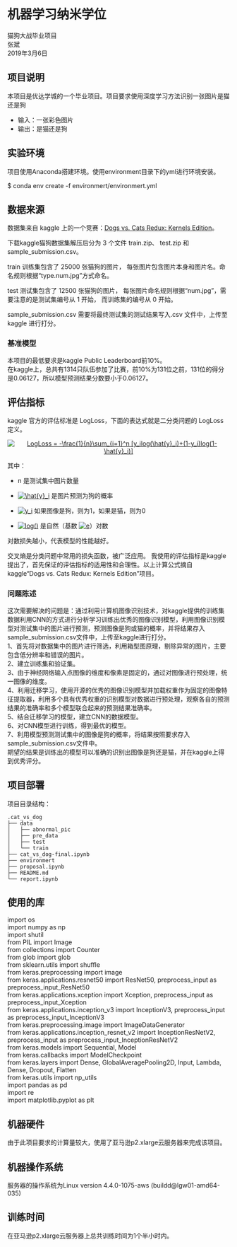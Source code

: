 
# 机器学习纳米学位

猫狗大战毕业项目   
张斌   
2019年3月6日   

## 项目说明

本项目是优达学城的一个毕业项目。项目要求使用深度学习方法识别一张图片是猫还是狗

- 输入：一张彩色图片
- 输出：是猫还是狗

## 实验环境
项目使用Anaconda搭建环境。使用environment目录下的yml进行环境安装。   

$ conda env create -f environmert/environmert.yml



## 数据来源

数据集来自 kaggle 上的一个竞赛：[Dogs vs. Cats Redux: Kernels Edition](https://www.kaggle.com/c/dogs-vs-cats-redux-kernels-edition/data)。

下载kaggle猫狗数据集解压后分为 3 个文件 train.zip、 test.zip 和 sample_submission.csv。

train 训练集包含了 25000 张猫狗的图片， 每张图片包含图片本身和图片名。命名规则根据“type.num.jpg”方式命名。

test 测试集包含了 12500 张猫狗的图片， 每张图片命名规则根据“num.jpg”，需要注意的是测试集编号从 1 开始， 而训练集的编号从 0 开始。

sample_submission.csv 需要将最终测试集的测试结果写入.csv 文件中，上传至 kaggle 进行打分。

### 基准模型   
本项目的最低要求是kaggle Public Leaderboard前10%。   
在kaggle上，总共有1314只队伍参加了比赛，前10%为131位之前，131位的得分是0.06127，所以模型预测结果分数要小于0.06127。

## 评估指标

kaggle 官方的评估标准是 LogLoss，下面的表达式就是二分类问题的 LogLoss 定义。

<div align="center"><a href="https://www.codecogs.com/eqnedit.php?latex=LogLoss&space;=&space;-\frac{1}{n}\sum_{i=1}^n&space;[y_ilog(\hat{y}_i)&plus;(1-y_i)log(1-&space;\hat{y}_i)]" target="_blank"><img src="https://latex.codecogs.com/gif.latex?LogLoss&space;=&space;-\frac{1}{n}\sum_{i=1}^n&space;[y_ilog(\hat{y}_i)&plus;(1-y_i)log(1-&space;\hat{y}_i)]" title="LogLoss = -\frac{1}{n}\sum_{i=1}^n [y_ilog(\hat{y}_i)+(1-y_i)log(1- \hat{y}_i)]" /></a></div>

其中：

- n 是测试集中图片数量

- <a href="https://www.codecogs.com/eqnedit.php?latex=\hat{y}_i" target="_blank"><img src="https://latex.codecogs.com/gif.latex?\hat{y}_i" title="\hat{y}_i" /></a> 是图片预测为狗的概率

- <a href="https://www.codecogs.com/eqnedit.php?latex=y_i" target="_blank"><img src="https://latex.codecogs.com/gif.latex?y_i" title="y_i" /></a> 如果图像是狗，则为1，如果是猫，则为0

- <a href="https://www.codecogs.com/eqnedit.php?latex=log()" target="_blank"><img src="https://latex.codecogs.com/gif.latex?log()" title="log()" /></a> 是自然（基数 <a href="https://www.codecogs.com/eqnedit.php?latex=e" target="_blank"><img src="https://latex.codecogs.com/gif.latex?e" title="e" /></a>）对数
 

对数损失越小，代表模型的性能越好。    

交叉熵是分类问题中常用的损失函数，被广泛应用。
我使用的评估指标是kaggle提出了，首先保证的评估指标的适用性和合理性。以上计算公式摘自kaggle“Dogs vs. Cats Redux: Kernels Edition”项目。

### 问题陈述
这次需要解决的问题是：通过利用计算机图像识别技术，对kaggle提供的训练集数据利用CNN的方式进行分析学习训练出优秀的图像识别模型，利用图像识别模型对测试集中的图片进行预测，预测图像是狗或猫的概率，并将结果存入sample_submission.csv文件中，上传至kaggle进行打分。   
1、首先将对数据集中的图片进行筛选，利用箱型图原理，剔除异常的图片，主要包含低分辨率和错误的图片。     
2、建立训练集和验证集。   
3、由于神经网络输入点图像的维度和像素是固定的，通过对图像进行预处理，统一图像的维度。     
4、利用迁移学习，使用开源的优秀的图像识别模型并加载权重作为固定的图像特征提取器，利用多个具有优秀权重的识别模型对数据进行预处理，观察各自的预测结果的准确率和多个模型联合起来的预测结果准确率。   
5、结合迁移学习的模型，建立CNN的数据模型。      
6、对CNN模型进行训练，得到最优的模型。   
7、利用模型预测测试集中的图像是狗的概率，将结果按照要求存入sample_submission.csv文件中。   
期望的结果是训练出的模型可以准确的识别出图像是狗还是猫，并在kaggle上得到优秀评分。 

## 项目部署
项目目录结构：
```
.cat_vs_dog
├── data
│   ├── abnormal_pic
│   ├── pre_data
│   ├── test
│   └── train
├── cat_vs_dog-final.ipynb
├── environmert
├── proposal.ipynb
├── README.md
└── report.ipynb
```
## 使用的库
import os            
import numpy as np            
import shutil            
from PIL import Image            
from collections import Counter            
from glob import glob                
from sklearn.utils import shuffle            
from keras.preprocessing import image            
from keras.applications.resnet50 import ResNet50, preprocess_input as preprocess_input_ResNet50            
from keras.applications.xception import Xception, preprocess_input as preprocess_input_Xception            
from keras.applications.inception_v3 import InceptionV3, preprocess_input as preprocess_input_InceptionV3            
from keras.preprocessing.image import ImageDataGenerator            
from keras.applications.inception_resnet_v2 import InceptionResNetV2, preprocess_input as preprocess_input_InceptionResNetV2            
from keras.models import Sequential, Model            
from keras.callbacks import ModelCheckpoint             
from keras.layers import Dense, GlobalAveragePooling2D, Input, Lambda, Dense, Dropout, Flatten            
from keras.utils import np_utils            
import pandas as pd            
import re            
import matplotlib.pyplot as plt            

## 机器硬件
由于此项目要求的计算量较大，使用了亚马逊p2.xlarge云服务器来完成该项目。

## 机器操作系统
服务器的操作系统为Linux version 4.4.0-1075-aws (buildd@lgw01-amd64-035) 

## 训练时间
在亚马逊p2.xlarge云服务器上总共训练时间为1个半小时内。



